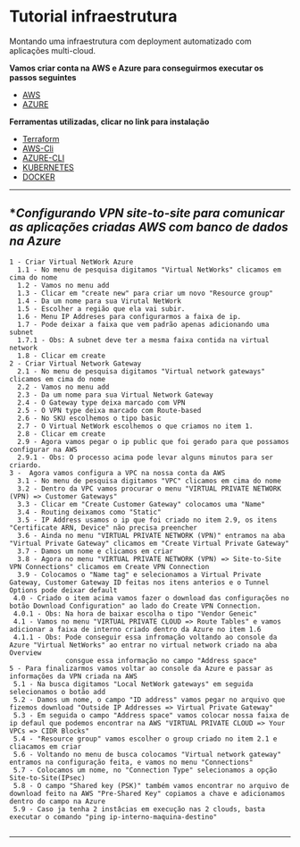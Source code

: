 # Tutorial infraestrutura

Montando uma infraestrutura com deployment automatizado com aplicações multi-cloud.

**Vamos criar conta na AWS e Azure para conseguirmos executar os passos seguintes**
  * [AWS](https://aws.amazon.com/premiumsupport/knowledge-center/create-and-activate-aws-account/)
  * [AZURE](https://azure.microsoft.com/en-us/free/search/?&ef_id=Cj0KCQjw6ar4BRDnARIsAITGzlBZcWUpKQEvvPfJj7WTrwAq9z2m7yYttgZYmOOqKsT-SlC7HBxmibcaAnmQEALw_wcB:G:s&OCID=AID2100014_SEM_Cj0KCQjw6ar4BRDnARIsAITGzlBZcWUpKQEvvPfJj7WTrwAq9z2m7yYttgZYmOOqKsT-SlC7HBxmibcaAnmQEALw_wcB:G:s&dclid=CjgKEAjw6ar4BRDimfbH0p7znRYSJABLJXnin26MZ93jiWKaMa3wUerzn6ovuHkb0njVmse9a15ViPD_BwE)
  
**Ferramentas utilizadas, clicar no link para instalação**
  * [Terraform](https://www.terraform.io/downloads.html)
  * [AWS-Cli](https://docs.aws.amazon.com/pt_br/cli/latest/userguide/install-cliv2.html)
  * [AZURE-CLI](https://docs.microsoft.com/pt-br/cli/azure/install-azure-cli?view=azure-cli-latest)
  * [KUBERNETES](https://kubernetes.io/docs/tasks/tools/install-kubectl/)
  * [DOCKER](https://docs.docker.com/get-docker/)
***

## **Configurando VPN site-to-site para comunicar as aplicações criadas AWS com banco de dados na Azure*

```
1 - Criar Virtual NetWork Azure
  1.1 - No menu de pesquisa digitamos "Virtual NetWorks" clicamos em cima do nome
  1.2 - Vamos no menu add
  1.3 - Clicar em "create new" para criar um novo "Resource group"
  1.4 - Da um nome para sua Virutal NetWork
  1.5 - Escolher a região que ela vai subir.
  1.6 - Menu IP Addreses para configurarmos a faixa de ip.
  1.7 - Pode deixar a faixa que vem padrão apenas adicionando uma subnet
  1.7.1 - Obs: A subnet deve ter a mesma faixa contida na virtual network
  1.8 - Clicar em create
2 - Criar Virtual Network Gateway
  2.1 - No menu de pesquisa digitamos "Virtual network gateways" clicamos em cima do nome
  2.2 - Vamos no menu add
  2.3 - Da um nome para sua Virtual Network Gateway
  2.4 - O Gateway type deixa marcado com VPN
  2.5 - O VPN type deixa marcado com Route-based
  2.6 - No SKU escolhemos o tipo basic
  2.7 - O Virtual NetWork escolhemos o que criamos no item 1.
  2.8 - Clicar em create
  2.9 - Agora vamos pegar o ip public que foi gerado para que possamos configurar na AWS
  2.9.1 - Obs: O processo acima pode levar alguns minutos para ser criardo.
3 -  Agora vamos configura a VPC na nossa conta da AWS
  3.1 - No menu de pesquisa digitamos "VPC" clicamos em cima do nome
  3.2 - Dentro da VPC vamos procurar o menu "VIRTUAL PRIVATE NETWORK (VPN) => Customer Gateways"
  3.3 - Clicar em "Create Customer Gateway" colocamos uma "Name"
  3.4 - Routing deixamos como "Static"
  3.5 - IP Address usamos o ip que foi criado no item 2.9, os itens "Certificate ARN, Device" não precisa preencher
  3.6 - Ainda no menu "VIRTUAL PRIVATE NETWORK (VPN)" entramos na aba "Virtual Private Gateway" clicamos em "Create Virtual Private Gateway"
  3.7 - Damos um nome e clicamos em criar
  3.8 - Agora no menu "VIRTUAL PRIVATE NETWORK (VPN) => Site-to-Site VPN Connections" clicamos em Create VPN Connection
  3.9 - Colocamos o "Name tag" e selecionamos a Virtual Private Gateway, Customer Gateway ID feitas nos itens anterios e o Tunnel Options pode deixar default
 4.0 - Criado o item acima vamos fazer o download das configurações no botão Download Configuration" ao lado do Create VPN Connection.
 4.0.1 - Obs: Na hora de baixar escolha o tipo "Vendor Geneic"
 4.1 - Vamos no menu "VIRTUAL PRIVATE CLOUD => Route Tables" e vamos adicionar a faixa de interno criado dentro da Azure no item 1.6
 4.1.1 - Obs: Pode conseguir essa infromação voltando ao console da Azure "Virtual NetWorks" ao entrar no virtual network criado na aba Overview 
              consgue essa informação no campo "Address space"
5 - Para finalizarmos vamos voltar ao console da Azure e passar as informações da VPN criada na AWS
 5.1 - Na busca digitamos "Local NetWork gateways" em seguida selecionamos o botão add
 5.2 - Damos um nome, o campo "ID address" vamos pegar no arquivo que fizemos download "Outside IP Addresses => Virtual Private Gateway"
 5.3 - Em seguida o campo "Address space" vamos colocar nossa faixa de ip defaul que podemos encontrar na AWS "VIRTUAL PRIVATE CLOUD => Your VPCs => CIDR Blocks"
 5.4 - "Resource group" vamos escolher o group criado no item 2.1 e cliacamos em criar
 5.6 - Voltando no menu de busca colocamos "Virtual network gateway" entramos na configuração feita, e vamos no menu "Connections"
 5.7 - Colocamos um nome, no "Connection Type" selecionamos a opção Site-to-Site(IPsec)
 5.8 - O campo "Shared key (PSK)" também vamos encontrar no arquivo de download feito na AWS "Pre-Shared Key" copiamos a chave e adicionamos dentro do campo na Azure
 5.9 - Caso ja tenha 2 instâcias em execução nas 2 clouds, basta executar o comando "ping ip-interno-maquina-destino"
 
```

***
